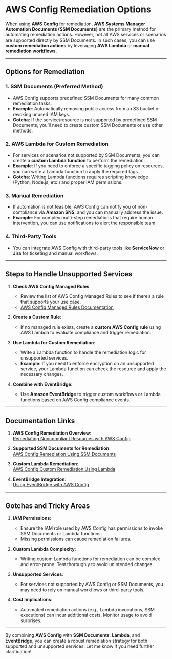 # AWS Config Remediation Options

When using **AWS Config** for remediation, **AWS Systems Manager Automation Documents (SSM Documents)** are the primary method for automating remediation actions. However, not all AWS services or scenarios are supported directly by SSM Documents. In such cases, you can use **custom remediation actions** by leveraging **AWS Lambda** or **manual remediation workflows**.

---

## Options for Remediation

### 1. **SSM Documents (Preferred Method)**
- AWS Config supports predefined SSM Documents for many common remediation tasks.
- **Example**: Automatically removing public access from an S3 bucket or revoking unused IAM keys.
- **Gotcha**: If the service/resource is not supported by predefined SSM Documents, you’ll need to create custom SSM Documents or use other methods.

### 2. **AWS Lambda for Custom Remediation**
- For services or scenarios not supported by SSM Documents, you can create a **custom Lambda function** to perform the remediation.
- **Example**: If you need to enforce a specific tagging policy on resources, you can write a Lambda function to apply the required tags.
- **Gotcha**: Writing Lambda functions requires scripting knowledge (Python, Node.js, etc.) and proper IAM permissions.

### 3. **Manual Remediation**
- If automation is not feasible, AWS Config can notify you of non-compliance via **Amazon SNS**, and you can manually address the issue.
- **Example**: For complex multi-step remediations that require human intervention, you can use notifications to alert the responsible team.

### 4. **Third-Party Tools**
- You can integrate AWS Config with third-party tools like **ServiceNow** or **Jira** for ticketing and manual workflows.

---

## Steps to Handle Unsupported Services

1. **Check AWS Config Managed Rules**:
   - Review the list of AWS Config Managed Rules to see if there’s a rule that supports your use case.
   - [AWS Config Managed Rules Documentation](https://docs.aws.amazon.com/config/latest/developerguide/managed-rules-by-aws-config.html)

2. **Create a Custom Rule**:
   - If no managed rule exists, create a **custom AWS Config rule** using AWS Lambda to evaluate compliance and trigger remediation.

3. **Use Lambda for Custom Remediation**:
   - Write a Lambda function to handle the remediation logic for unsupported services.
   - **Example**: If you need to enforce encryption on an unsupported service, your Lambda function can check the resource and apply the necessary changes.

4. **Combine with EventBridge**:
   - Use **Amazon EventBridge** to trigger custom workflows or Lambda functions based on AWS Config compliance events.

---

## Documentation Links

1. **AWS Config Remediation Overview**:  
   [Remediating Noncompliant Resources with AWS Config](https://docs.aws.amazon.com/config/latest/developerguide/remediation.html)

2. **Supported SSM Documents for Remediation**:  
   [AWS Config Remediation Using SSM Documents](https://docs.aws.amazon.com/config/latest/developerguide/remediation-ssm-documents.html)

3. **Custom Lambda Remediation**:  
   [AWS Config Custom Remediation Using Lambda](https://docs.aws.amazon.com/config/latest/developerguide/remediation-lambda.html)

4. **EventBridge Integration**:  
   [Using EventBridge with AWS Config](https://docs.aws.amazon.com/config/latest/developerguide/monitor-resource-compliance.html)

---

## Gotchas and Tricky Areas

1. **IAM Permissions**:
   - Ensure the IAM role used by AWS Config has permissions to invoke SSM Documents or Lambda functions.
   - Missing permissions can cause remediation failures.

2. **Custom Lambda Complexity**:
   - Writing custom Lambda functions for remediation can be complex and error-prone. Test thoroughly to avoid unintended changes.

3. **Unsupported Services**:
   - For services not supported by AWS Config or SSM Documents, you may need to rely on manual workflows or third-party tools.

4. **Cost Implications**:
   - Automated remediation actions (e.g., Lambda invocations, SSM executions) can incur additional costs. Monitor usage to avoid surprises.

---

By combining **AWS Config** with **SSM Documents**, **Lambda**, and **EventBridge**, you can create a robust remediation strategy for both supported and unsupported services. Let me know if you need further clarification!
